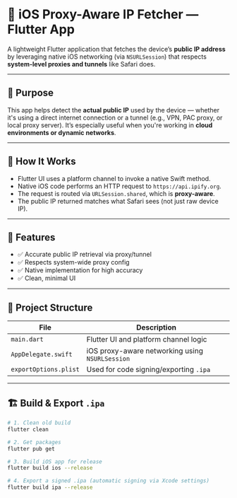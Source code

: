 # 📱 iOS Proxy-Aware IP Fetcher — Flutter App

A lightweight Flutter application that fetches the device’s **public IP address** by leveraging native iOS networking (via `NSURLSession`) that respects **system-level proxies and tunnels** like Safari does.

---

## 🔧 Purpose

This app helps detect the **actual public IP** used by the device — whether it's using a direct internet connection or a tunnel (e.g., VPN, PAC proxy, or local proxy server). It’s especially useful when you're working in **cloud environments or dynamic networks**.

---

## 🧩 How It Works

- Flutter UI uses a platform channel to invoke a native Swift method.
- Native iOS code performs an HTTP request to `https://api.ipify.org`.
- The request is routed via `URLSession.shared`, which is **proxy-aware**.
- The public IP returned matches what Safari sees (not just raw device IP).

---

## 🚀 Features

- ✅ Accurate public IP retrieval via proxy/tunnel
- ✅ Respects system-wide proxy config
- ✅ Native implementation for high accuracy
- ✅ Clean, minimal UI

---

## 📂 Project Structure

| File               | Description                              |
|--------------------|------------------------------------------|
| `main.dart`        | Flutter UI and platform channel logic    |
| `AppDelegate.swift`| iOS proxy-aware networking using `NSURLSession` |
| `exportOptions.plist` | Used for code signing/exporting `.ipa` |

---

## 🏗️ Build & Export `.ipa`

```bash
# 1. Clean old build
flutter clean

# 2. Get packages
flutter pub get

# 3. Build iOS app for release
flutter build ios --release

# 4. Export a signed .ipa (automatic signing via Xcode settings)
flutter build ipa --release

